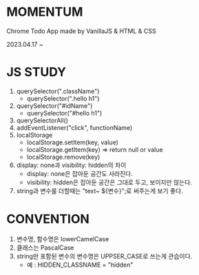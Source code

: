 # MOMENTUM

Chrome Todo App made by VanillaJS & HTML & CSS

2023.04.17 ~

# JS STUDY

1. querySelector(".className")
    - querySelector(".hello h1")
2. querySelector("#idName") 
    - querySelector("#hello h1")
3. querySelectorAll()
4. addEventListener("click", functionName)
5. localStorage
    - localStorage.setItem(key, value)
    - localStorage.getItem(key) => return null or value
    - localStorage.remove(key)
6. display: none과 visibility: hidden의 차이
    - display: none은 잡아둔 공간도 사라진다.
    - visibility: hidden은 잡아둔 공간은 그대로 두고, 보이지만 않는다.
7. string과 변수를 더할때는 "text~ ${변수}";로 써주는게 보기 좋다.

# CONVENTION
1. 변수명, 함수명은 lowerCamelCase
2. 클래스는 PascalCase
3. string만 포함된 변수의 변수명은 UPPSER_CASE로 쓰는게 관습이다.
    - 예 : HIDDEN_CLASSNAME = "hidden"
